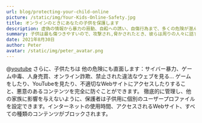```yaml
---
url: blog/protecting-your-child-online
picture: /static/img/Your-Kids-Online-Safety.jpg
title: オンラインのときにあなたの子供を保護します
description: 虚偽の情報から暴力の扇動、自殺への誘い、自傷行為まで、多くの危険が潜んでいます
summary: 子供は最も傷つきやすいので、攻撃され,脅かされたとき、彼らは周りの人々に話すことをあえてしません。悪者はこれらの心理学と弱点を捕らえて、犠牲者を詐欺し虐待します。ユニセフの 労働傷病兵社会省、全米行方不明・搾取児童センターの報告を合わせた統計によると、サイバースペースでの児童虐待の706,435件が報告されています.2018年には。約72万枚の児童の性的虐待の写真が報告されています。毎日オンラインで投稿されました。
date: 2021年8月30日
author: Peter
avatar: /static/img/peter_avatar.png
---
```

@[youtube](https://www.youtube.com/watch?v=tHoSYm5hFmU)
さらに、子供たちは 他の危険にも直面します：サイバー暴力、ゲーム中毒、人身売買、オンライン詐欺、禁止された違法なウェブを見る... ゲームをしたり、YouTubeを見たり、不適切なWebサイトにアクセスしたりすること、悪意のあるコンテンツを完全に防ぐことができます。 徹底的に管理し、他の家族に影響を与えないように、保護者は子供用に個別のユーザープロファイルを設定できます。インターネットの使用時間、アクセスされるWebサイト、すべての種類のコンテンツがブロックされます。
